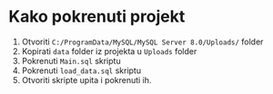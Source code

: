 # Kako pokrenuti projekt

1. Otvoriti ``C:/ProgramData/MySQL/MySQL Server 8.0/Uploads/`` folder
2. Kopirati ``data`` folder iz projekta u ``Uploads`` folder
3. Pokrenuti ``Main.sql`` skriptu
4. Pokrenuti ``load_data.sql`` skriptu
5. Otvoriti skripte upita i pokrenuti ih.